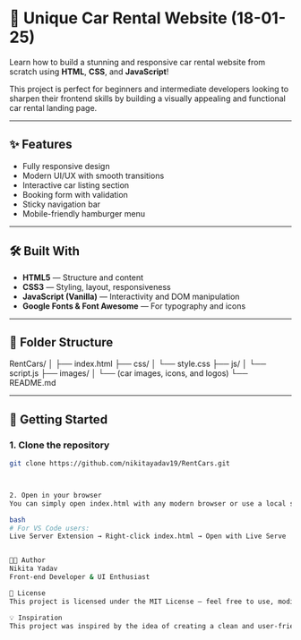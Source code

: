 # 🚗 Unique Car Rental Website (18-01-25)

Learn how to build a stunning and responsive car rental website from scratch using **HTML**, **CSS**, and **JavaScript**!

This project is perfect for beginners and intermediate developers looking to sharpen their frontend skills by building a visually appealing and functional car rental landing page.

---

## ✨ Features

- Fully responsive design
- Modern UI/UX with smooth transitions
- Interactive car listing section
- Booking form with validation
- Sticky navigation bar
- Mobile-friendly hamburger menu

---

## 🛠️ Built With

- **HTML5** — Structure and content
- **CSS3** — Styling, layout, responsiveness
- **JavaScript (Vanilla)** — Interactivity and DOM manipulation
- **Google Fonts & Font Awesome** — For typography and icons

---

## 📁 Folder Structure

RentCars/
│
├── index.html
├── css/
│ └── style.css
├── js/
│ └── script.js
├── images/
│ └── (car images, icons, and logos)
└── README.md



---

## 🚀 Getting Started

### 1. Clone the repository

```bash
git clone https://github.com/nikitayadav19/RentCars.git



2. Open in your browser
You can simply open index.html with any modern browser or use a local server:

bash
# For VS Code users:
Live Server Extension → Right-click index.html → Open with Live Serve


🧑‍💻 Author
Nikita Yadav
Front-end Developer & UI Enthusiast

📜 License
This project is licensed under the MIT License — feel free to use, modify, and share!

💡 Inspiration
This project was inspired by the idea of creating a clean and user-friendly car rental landing page that looks professional and works seamlessly across devices.






